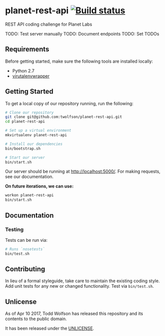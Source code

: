 # planet-rest-api [![Build status](https://travis-ci.org/twolfson/planet-rest-api.svg?branch=master)](https://travis-ci.org/twolfson/planet-rest-api)

REST API coding challenge for Planet Labs

TODO: Test server manually
TODO: Document endpoints
TODO: Set TODOs

## Requirements
Before getting started, make sure the following tools are installed locally:

- Python 2.7
- [virutalenvwrapper](https://virtualenvwrapper.readthedocs.io/en/latest/)

## Getting Started
To get a local copy of our repository running, run the following:

```bash
# Clone our repository
git clone git@github.com:twolfson/planet-rest-api.git
cd planet-rest-api

# Set up a virtual environment
mkvirtualenv planet-rest-api

# Install our dependencies
bin/bootstrap.sh

# Start our server
bin/start.sh
```

Our server should be running at <http://localhost:5000/>. For making requests, see our documentation.

**On future iterations, we can use:**

```bash
workon planet-rest-api
bin/start.sh
```

## Documentation
### Testing
Tests can be run via:

```bash
# Runs `nosetests`
bin/test.sh
```

## Contributing
In lieu of a formal styleguide, take care to maintain the existing coding style. Add unit tests for any new or changed functionality. Test via `bin/test.sh`.

## Unlicense
As of Apr 10 2017, Todd Wolfson has released this repository and its contents to the public domain.

It has been released under the [UNLICENSE][].

[UNLICENSE]: UNLICENSE
